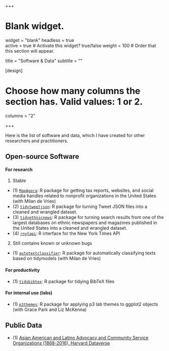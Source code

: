 +++
# Blank widget.
widget = "blank"
headless = true  
active = true  # Activate this widget? true/false
weight = 100  # Order that this section will appear.

title = "Software & Data"
subtitle = ""

[design]
  # Choose how many columns the section has. Valid values: 1 or 2.
  columns = "2"

+++

Here is the list of software and data, which I have created for other researchers and practitioners.

## Open-source Software 

#### For research 

1. Stable 

- (1) [`MapAgora`](https://snfagora.github.io/MapAgora/): R package for getting tax reports, websites, and social media handles related to nonprofit organizations in the United States (with Milan de Vries)
- (2) [`tidytweetjson`](https://jaeyk.github.io/tidytweetjson/): R package for turning Tweet JSON files into a cleaned and wrangled dataset.
- (3) [`tidyethnicnews`](https://jaeyk.github.io/tidyethnicnews/): R package for turning search results from one of the largest databases on ethnic newspapers and magazines published in the United States into a cleaned and wrangled dataset.
- (4) [`rnytapi`](https://jaeyk.github.io/rnytapi/): R interface for the New York Times API
 
2. Still contains known or unknown bugs 

- (1) [`autotextclassifier`](https://snfagora.github.io/autotextclassifier/): R package for automatically classifying texts based on tidymodels (with Milan de Vries) 

#### For productivity 

- (1) [`tidybibtex`](https://jaeyk.github.io/tidybibtex/index.html): R package for tidying BibTeX files 
 
#### For internal use (labs)

- (1) [`p3themes`](https://p3lab.github.io/p3themes/): R package for applying p3 lab themes to ggplot2 objects (with Grace Park and Liz McKenna)

## Public Data

- (1) [Asian American and Latino Advocacy and Community Service Organizations (1868-2016), Harvard Dataverse](https://dataverse.harvard.edu/dataset.xhtml?persistentId=doi%3A10.7910%2FDVN%2FFLUPBJ)
